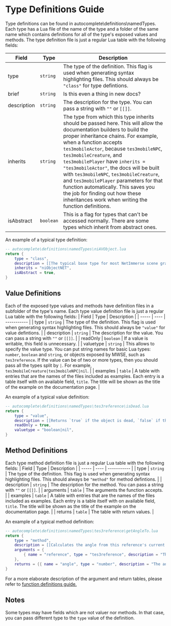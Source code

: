 # Type Definitions Guide

Type definitions can be found in autocomplete\definitions\namedTypes. Each type has a Lua file of the name of the type and a folder of the same name which contains definitions for all of the type's exposed values and methods. The type definition file is just a regular Lua table with the following fields:

| Field | Type | Description |
| ----- | ---- | ----------- |
| type  | `string` | The type of the definition. This flag is used when generating syntax highlighting files. This should always be `"class"` for type defintions. |
| brief | `string` | Is this even a thing in new docs? |
| description | `string` | The description for the type. You can pass a string with `""` or `[[]]`. |
| inherits | `string` | The type from which this type inherits should be passed here. This will allow the documentation builders to build the proper inheritance chains. For example, when a function accepts `tes3mobileActor`, because `tes3mobileNPC`, `tes3mobileCreature`, and `tes3mobilePlayer` have `inherits = "tes3mobileActor"`, the docs will be built with `tes3mobileNPC`, `tes3mobileCreature`, and `tes3mobilePlayer` parameters for that function automatically. This saves you the job for finding out how these inheritances work when writing the function definitions. |
| isAbstract | `boolean` | This is a flag for types that can't be accessed normally. There are some types which inherit from abstract ones. |

An example of a typical type definition:
```Lua
-- autocomplete\definitions\namedTypes\niAVObject.lua
return {
	type = "class",
	description = [[The typical base type for most NetImmerse scene graph objects.]],
	inherits = "niObjectNET",
	isAbstract = true,
}
```

## Value Definitions

Each of the exposed type values and methods have definition files in a subfolder of the type's name. Each type value definition file is just a regular Lua table with the following fields:
| Field | Type | Description |
| ----- | ---- | ----------- |
| type  | `string` | The type of the definition. This flag is used when generating syntax highlighting files. This should always be `"value"` for value defintions. |
| description | `string` | The description for the value. You can pass a string with `""` or `[[]]`. |
| readOnly | `boolean` | If a value is writable, this field is unnecessary. |
| valuetype | `string` | This allows to specify the value type. You can put string names for basic Lua types: `number`, `boolean` and `string`, or objects exposed by MWSE, such as `tes3reference`. If the value can be of two or more types, then you should pass all the types split by `|`. For example, `tes3mobileCreature|tes3mobileNPC|nil`. |
| examples | `table` | A table with entries that are the names of the files included as examples. Each entry is a table itself with on available field, `title`. The title will be shown as the title of the example on the documentation page. |

An example of a typical value definition:
```Lua
-- autocomplete\definitions\namedTypes\tes3reference\isDead.lua
return {
	type = "value",
	description = [[Returns `true` if the object is dead, `false` if they are alive, or `nil` if that couldn't be determined.]],
	readOnly = true,
	valuetype = "boolean|nil",
}
```

## Method Definitions

Each type method definition file is just a regular Lua table with the following fields:
| Field | Type | Description |
| ----- | ---- | ----------- |
| type  | `string` | The type of the definition. This flag is used when generating syntax highlighting files. This should always be `"method"` for method defintions. |
| description | `string` | The description for the method. You can pass a string with `""` or `[[]]`. |
| arguments | `table` | The arguments the function accepts. |
| examples | `table` | A table with entries that are the names of the files included as examples. Each entry is a table itself with on available field, `title`. The title will be shown as the title of the example on the documentation page. |
| returns | `table` | The table with return values. |

An example of a typical method definition:
```Lua
-- autocomplete\definitions\namedTypes\tes3reference\getAngleTo.lua
return {
	type = "method",
	description = [[Calculates the angle from this reference's current facing to the target reference.]],
	arguments = {
		{ name = "reference", type = "tes3reference", description = "The reference to calculate the angle to." },
	},
	returns = {{ name = "angle", type = "number", description = "The angle to the given reference." }},
}
```

For a more elaborate description of the argument and return tables, please refer to [function definitions guide.](https://github.com/MWSE/MWSE/blob/docs-contributions-guide/docs/function-definitions-guide.md)

## Notes

Some types may have fields which are not valuer nor methods. In that case, you can pass different type to the `type` value of the definition.

